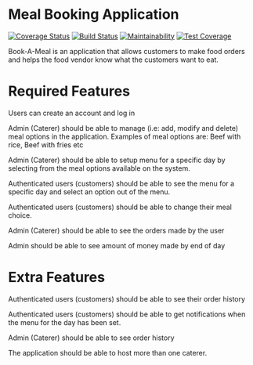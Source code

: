 # Meal Booking Application

[![Coverage Status](https://coveralls.io/repos/github/okikiola11/meal-booking-app/badge.svg?branch=develop)](https://coveralls.io/github/okikiola11/meal-booking-app?branch=develop)
[![Build Status](https://travis-ci.org/okikiola11/meal-booking-app.svg?branch=develop)](https://travis-ci.org/okikiola11/meal-booking-app)
[![Maintainability](https://api.codeclimate.com/v1/badges/1f5a08ea7c53e649aa15/maintainability)](https://codeclimate.com/github/okikiola11/meal-booking-app/maintainability)
[![Test Coverage](https://api.codeclimate.com/v1/badges/1f5a08ea7c53e649aa15/test_coverage)](https://codeclimate.com/github/okikiola11/meal-booking-app/test_coverage)

Book-A-Meal is an application that allows customers to make food orders and helps the food
vendor know what the customers want to eat.


# Required Features

Users can create an account and log in

Admin (Caterer) should be able to manage (i.e: add, modify and delete) meal options in the application. Examples of meal options are: Beef with rice, Beef with fries etc

Admin (Caterer) should be able to setup menu for a specific day by selecting from the meal options available on the system.

Authenticated users (customers) should be able to see the menu for a specific day and select an option out of the menu.

Authenticated users (customers) should be able to change their meal choice.

Admin (Caterer) should be able to see the orders made by the user

Admin should be able to see amount of money made by end of day

# Extra Features

Authenticated users (customers) should be able to see their order history

Authenticated users (customers) should be able to get notifications when the menu for the day has been set.

Admin (Caterer) should be able to see order history

The application should be able to host more than one caterer.
